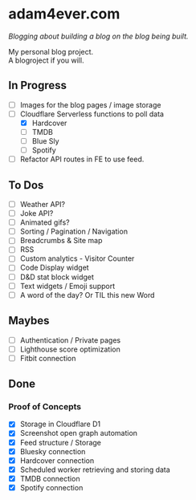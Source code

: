 # adam4ever.com

_Blogging about building a blog on the blog being built._

My personal blog project.  
A blogroject if you will.

## In Progress

- [ ] Images for the blog pages / image storage
- [ ] Cloudflare Serverless functions to poll data
  - [x] Hardcover
  - [ ] TMDB
  - [ ] Blue Sly
  - [ ] Spotify
- [ ] Refactor API routes in FE to use feed.

## To Dos

- [ ] Weather API?
- [ ] Joke API?
- [ ] Animated gifs?
- [ ] Sorting / Pagination / Navigation
- [ ] Breadcrumbs & Site map
- [ ] RSS
- [ ] Custom analytics - Visitor Counter
- [ ] Code Display widget
- [ ] D&D stat block widget
- [ ] Text widgets / Emoji support
- [ ] A word of the day? Or TIL this new Word

## Maybes

- [ ] Authentication / Private pages
- [ ] Lighthouse score optimization
- [ ] Fitbit connection

## Done

### Proof of Concepts

- [x] Storage in Cloudflare D1
- [x] Screenshot open graph automation
- [x] Feed structure / Storage
- [x] Bluesky connection
- [x] Hardcover connection
- [x] Scheduled worker retrieving and storing data
- [x] TMDB connection
- [x] Spotify connection

